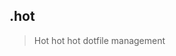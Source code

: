 ## .hot

> Hot hot hot dotfile management

<!-- #### Installation

```sh
curl -Lks https://raw.githubusercontent.com/Cfeusier/.ctf/master/.bin/install.sh | /bin/bash
```

This will nuke the following files: `.aliases, .zshrc, .bashrc, .bash_profile, .vimrc, .tmux.conf, .gitignore, and .gitconfig`, so make sure you have a backup of whichever you would like to keep.

The installation script will set up your environment by creating symbolic links between files in `.env` and the correct dotfiles at the system-level.

#### Management

Edit your dotfiles in `.env`, and then use `ctf` just like `git`, to add, commit, and push to your remote repository. Once ready, rerun install script to setup your enviroment with new changes.
-->
